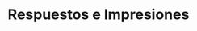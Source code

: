---
title: "Respuestos e Impresiones"
url: /puerto-araujo/respuestos-e-impresiones/
shop: Autoteile
---